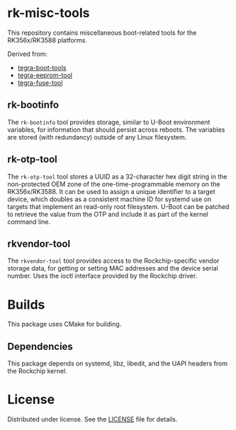 # rk-misc-tools
This repository contains miscellaneous boot-related tools for the
RK356x/RK3588 platforms.

Derived from:
 * [tegra-boot-tools](https://github.com/OE4T/tegra-boot-tools)
 * [tegra-eeprom-tool](https://github.com/OE4T/tegra-eeprom-tools)
 * [tegra-fuse-tool](https://github.com/madisongh/tegra-fuse-tool)

## rk-bootinfo
The `rk-bootinfo` tool provides storage, similar to U-Boot environment
variables, for information that should persist across reboots. The variables
are stored (with redundancy) outside of any Linux filesystem.

## rk-otp-tool
The `rk-otp-tool` tool stores a UUID as a 32-character hex digit
string in the non-protected OEM zone of the one-time-programmable
memory on the RK356x/RK3588.  It can be used to assign a unique identifier
to a target device, which doubles as a consistent machine ID for systemd
use on targets that implement an read-only root filesystem. U-Boot can be
patched to retrieve the value from the OTP and include it as part of the
kernel command line.

## rkvendor-tool
The `rkvendor-tool` tool provides access to the Rockchip-specific
vendor storage data, for getting or setting MAC addresses and the
device serial number.  Uses the ioctl interface provided by the Rockchip
driver.

# Builds
This package uses CMake for building.

## Dependencies
This package depends on systemd, libz, libedit, and the UAPI headers from the
Rockchip kernel.

# License
Distributed under license. See the [LICENSE](LICENSE) file for details.
